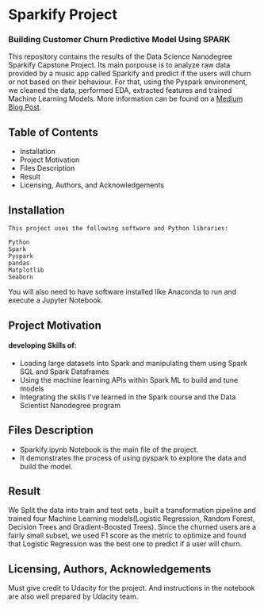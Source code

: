 # Sparkify Project
### Building Customer Churn Predictive Model Using SPARK

 This repository contains the results of the Data Science Nanodegree Sparkify Capstone Project. Its main porpouse is to analyze raw data provided by a music app called Sparkify and predict if the users will churn or not based on their behaviour. For that, using the Pyspark environment, we cleaned the data, performed EDA, extracted features and trained Machine Learning Models.  More information can be found on a [Medium Blog Post](https://medium.com/@pedromelonet22/sparkify-churn-prediction-in-a-music-app-using-pyspark-a8daf634bf7c).


## Table of Contents
  - Installation
  - Project Motivation
  - Files Description
  - Result
  - Licensing, Authors, and Acknowledgements
  
  
## Installation
  
    This project uses the following software and Python libraries:

    Python
    Spark
    Pyspark
    pandas
    Matplotlib
    Seaborn

You will also need to have software installed like Anaconda to run and execute a Jupyter Notebook.

## Project Motivation

#### developing Skills of:

- Loading large datasets into Spark and manipulating them using Spark SQL and Spark Dataframes
- Using the machine learning APIs within Spark ML to build and tune models
- Integrating the skills I've learned in the Spark course and the Data Scientist Nanodegree program

## Files Description

- Sparkify.ipynb Notebook is the main file of the project.
- It demonstrates the process of using pyspark to explore the data and build the model.

## Result
We Split the data into train and test sets , built a transformation pipeline and trained four Machine Learning models(Logistic Regression, Random Forest, Decision Trees and Gradient-Boosted Trees).
Since the churned users are a fairly small subset, we used F1 score as the metric to optimize and found that Logistic Regression was the best one to predict if a user will churn. 


## Licensing, Authors, Acknowledgements

Must give credit to Udacity for the project. And instructions in the notebook are also well prepared by Udacity team.
